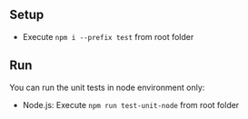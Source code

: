 ## Setup

- Execute `npm i --prefix test` from root folder

## Run

You can run the unit tests in node environment only:

- Node.js: Execute `npm run test-unit-node` from root folder
